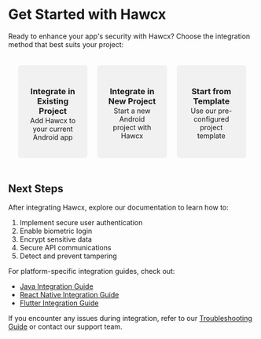# Get Started with Hawcx

Ready to enhance your app's security with Hawcx? Choose the integration method that best suits your project:

<div class="grid-container">
  <div class="grid-item" onclick="location.href='/android/existing-project'">
    <i style="font-size: 3rem; margin-top: 25px; opacity: 0.5" class="fa fa-plus-square"></i>
    <h3>Integrate in Existing Project</h3>
    <p style="margin-top: -15px">Add Hawcx to your current Android app</p>
  </div>

  <div class="grid-item" onclick="location.href='/android/new-project'">
    <i style="font-size: 3rem; margin-top: 25px; opacity: 0.5" class="fa fa-file-code"></i>
    <h3>Integrate in New Project</h3>
    <p style="margin-top: -15px">Start a new Android project with Hawcx</p>
  </div>

  <div class="grid-item" onclick="location.href='/android/template-project'">
    <i style="font-size: 3rem; margin-top: 25px; opacity: 0.5" class="fa fa-clone"></i>
    <h3>Start from Template</h3>
    <p style="margin-top: -15px">Use our pre-configured project template</p>
  </div>
</div>

<style>
.grid-container {
  display: grid;
  grid-template-columns: repeat(3, 1fr);
  gap: 20px;
  padding: 20px;
}

.grid-item {
  background-color: #f1f1f1;
  border-radius: 5px;
  padding: 20px;
  text-align: center;
  cursor: pointer;
  transition: background-color 0.3s;
}

.grid-item:hover {
  background-color: #ddd;
}

.grid-item i {
  font-size: 48px;
  margin-bottom: 10px;
}
</style>

## Next Steps

After integrating Hawcx, explore our documentation to learn how to:

1. Implement secure user authentication
2. Enable biometric login
3. Encrypt sensitive data
4. Secure API communications
5. Detect and prevent tampering

For platform-specific integration guides, check out:

- [Java Integration Guide](android/java-integration.md)
- [React Native Integration Guide](android/react-native-integration.md)
- [Flutter Integration Guide](android/flutter-integration.md)

If you encounter any issues during integration, refer to our [Troubleshooting Guide](troubleshoot.md) or contact our support team.
